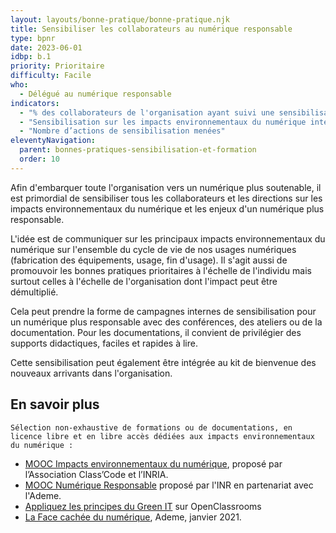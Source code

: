```yaml
---
layout: layouts/bonne-pratique/bonne-pratique.njk
title: Sensibiliser les collaborateurs au numérique responsable
type: bpnr
date: 2023-06-01
idbp: b.1
priority: Prioritaire
difficulty: Facile
who:
  - Délégué au numérique responsable
indicators:
  - "% des collaborateurs de l'organisation ayant suivi une sensibilisation ou un MOOC pour un numérique plus responsable."
  - "Sensibilisation sur les impacts environnementaux du numérique intégrée au kit de bienvenue des nouveaux arrivants dans l'organisation : oui / non"
  - "Nombre d’actions de sensibilisation menées"
eleventyNavigation:
  parent: bonnes-pratiques-sensibilisation-et-formation
  order: 10
---
```


Afin d'embarquer toute l'organisation vers un numérique plus soutenable, il est primordial de sensibiliser tous les collaborateurs et les directions sur les impacts environnementaux du numérique et les enjeux d'un numérique plus responsable.

L'idée est de communiquer sur les principaux impacts environnementaux du numérique sur l'ensemble du cycle de vie de nos usages numériques (fabrication des équipements, usage, fin d'usage). Il s'agit aussi de promouvoir les bonnes pratiques prioritaires à l'échelle de l'individu mais surtout celles à l'échelle de l'organisation dont l'impact peut être démultiplié.

Cela peut prendre la forme de campagnes internes de sensibilisation pour un numérique plus responsable avec des conférences, des ateliers ou de la documentation. Pour les documentations, il convient de privilégier des supports didactiques, faciles et rapides à lire.

Cette sensibilisation peut également être intégrée au kit de bienvenue des nouveaux arrivants dans l'organisation.

## En savoir plus

	Sélection non-exhaustive de formations ou de documentations, en licence libre et en libre accès dédiées aux impacts environnementaux du numérique :

* [MOOC Impacts environnementaux du numérique](https://www.fun-mooc.fr/fr/cours/impacts-environnementaux-du-numerique/), proposé par l’Association Class’Code et l’INRIA.
* [MOOC Numérique Responsable](https://www.academie-nr.org/) proposé par l'INR en partenariat avec l'Ademe.
* [Appliquez les principes du Green IT](https://openclassrooms.com/fr/courses/6227476-appliquez-les-principes-du-green-it-dans-votre-entreprise) sur OpenClassrooms
* [La Face cachée du numérique](https://www.ademe.fr/sites/default/files/assets/documents/guide-pratique-face-cachee-numerique.pdf), Ademe, janvier 2021.
